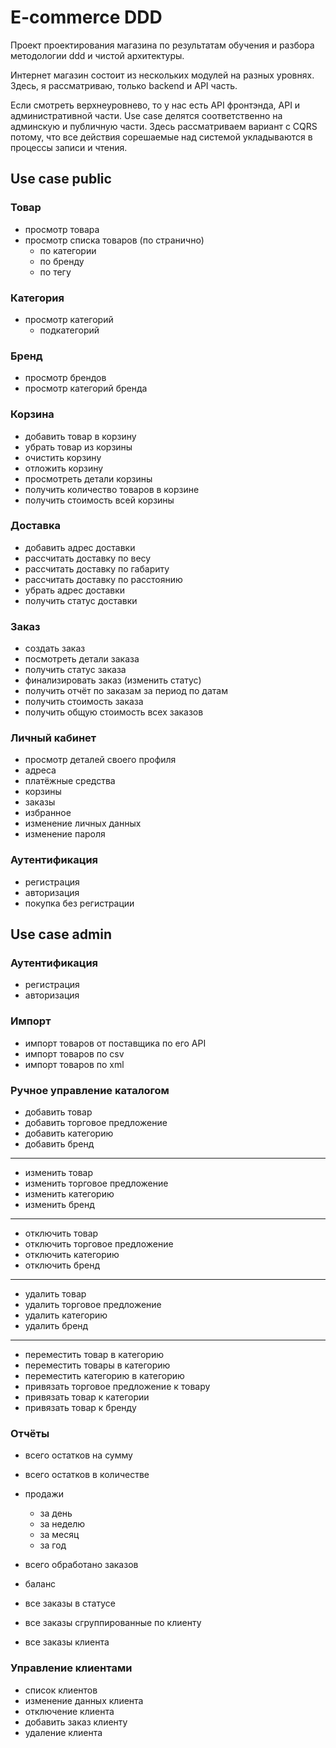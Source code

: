 # E-commerce DDD

Проект проектирования магазина по результатам обучения и разбора методологии ddd и чистой архитектуры.

Интернет магазин состоит из нескольких модулей на разных уровнях. Здесь, я рассматриваю, только backend и API часть.

Если смотреть верхнеуровнево, то у нас есть API фронтэнда, API и административной части.
Use case делятся соответственно на админскую и публичную части. Здесь рассматриваем вариант с CQRS потому, что все действия сорешаемые над системой укладываются в процессы записи и чтения.

## Use case public

### Товар
- просмотр товара
- просмотр списка товаров (по странично)
    - по категории
    - по бренду
    - по тегу

### Категория
- просмотр категорий
    - подкатегорий

### Бренд
- просмотр брендов
- просмотр категорий бренда

### Корзина
- добавить товар в корзину
- убрать товар из корзины
- очистить корзину
- отложить корзину
- просмотреть детали корзины
- получить количество товаров в корзине
- получить стоимость всей корзины

### Доставка
- добавить адрес доставки
- рассчитать доставку по весу
- рассчитать доставку по габариту
- рассчитать доставку по расстоянию
- убрать адрес доставки
- получить статус доставки

### Заказ
- создать заказ
- посмотреть детали заказа
- получить статус заказа
- финализировать заказ (изменить статус)
- получить отчёт по заказам за период по датам
- получить стоимость заказа
- получить общую стоимость всех заказов

### Личный кабинет
- просмотр деталей своего профиля
- адреса
- платёжные средства
- корзины
- заказы
- избранное
- изменение личных данных
- изменение пароля

### Аутентификация
- регистрация
- авторизация
- покупка без регистрации

## Use case admin

### Аутентификация
- регистрация
- авторизация

### Импорт
- импорт товаров от поставщика по его API
- импорт товаров по csv
- импорт товаров по xml

### Ручное управление каталогом
- добавить товар
- добавить торговое предложение
- добавить категорию
- добавить бренд
---
- изменить товар
- изменить торговое предложение
- изменить категорию
- изменить бренд
---
- отключить товар
- отключить торговое предложение
- отключить категорию
- отключить бренд
---
- удалить товар
- удалить торговое предложение
- удалить категорию
- удалить бренд
---
- переместить товар в категорию
- переместить товары в категорию
- переместить категорию в категорию
- привязать торговое предложение к товару
- привязать товар к категории
- привязать товар к бренду

### Отчёты
- всего остатков на сумму
- всего остатков в количестве
- продажи
    - за день
    - за неделю
    - за месяц
    - за год
- всего обработано заказов
- баланс

- все заказы в статусе
- все заказы сгруппированные по клиенту
- все заказы клиента

### Управление клиентами
- список клиентов
- изменение данных клиента
- отключение клиента
- добавить заказ клиенту
- удаление клиента

